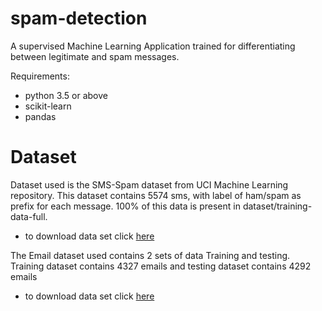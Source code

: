# spam-detection

A supervised Machine Learning Application trained for differentiating between legitimate and spam messages.

Requirements:
 * python 3.5 or above
 * scikit-learn
 * pandas
 
 # Dataset
 Dataset used is the SMS-Spam dataset from UCI Machine Learning repository. This dataset contains 5574 sms, with label of ham/spam as prefix for each message. 100% of this data is present in dataset/training-data-full.
 
 *  to download data set click [here](https://archive.ics.uci.edu/ml/datasets/sms+spam+collection)
 
 The Email dataset used contains 2 sets of data Training and testing. Training dataset contains 4327 emails and testing dataset contains 4292 emails
 
 *  to download data set click [here](http://csmining.org/index.php/spam-email-datasets-.html)
 
